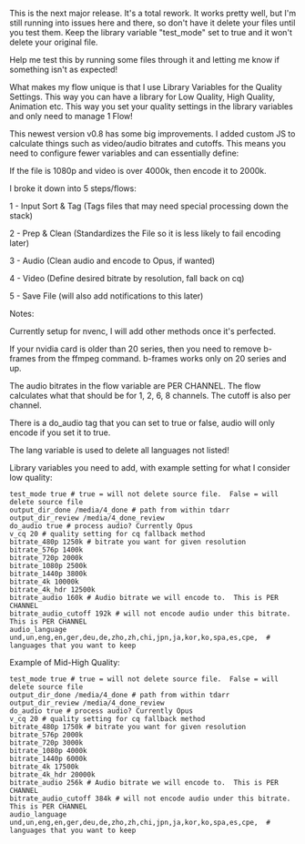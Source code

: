 This is the next major release.  It's a total rework.  It works pretty well, but I'm still running into issues here and there, so don't have it delete your files until you test them.  Keep the library variable "test_mode" set to true and it won't delete your original file.

Help me test this by running some files through it and letting me know if something isn't as expected!


What makes my flow unique is that I use Library Variables for the Quality Settings.  This way you can have a library for Low Quality, High Quality, Animation etc.
This way you set your quality settings in the library variables and only need to manage 1 Flow!

This newest version v0.8 has some big improvements.  I added custom JS to calculate things such as video/audio bitrates and cutoffs.  This means you need to configure fewer variables and can essentially define:

If the file is 1080p and video is over 4000k, then encode it to 2000k.

I broke it down into 5 steps/flows:


1 - Input Sort & Tag  (Tags files that may need special processing down the stack)

2 - Prep & Clean (Standardizes the File so it is less likely to fail encoding later)

3 - Audio (Clean audio and encode to Opus, if wanted)

4 - Video (Define desired bitrate by resolution, fall back on cq)

5 - Save File (will also add notifications to this later)

Notes:

Currently setup for nvenc, I will add other methods once it's perfected.

If your nvidia card is older than 20 series, then you need to remove b-frames from the ffmpeg command.  b-frames works only on 20 series and up.

The audio bitrates in the flow variable are PER CHANNEL.  The flow calculates what that should be for 1, 2, 6, 8 channels.  The cutoff is also per channel.

There is a do_audio tag that you can set to true or false, audio will only encode if you set it to true.

The lang variable is used to delete all languages not listed!

Library variables you need to add, with example setting for what I consider low quality:

```
test_mode true # true = will not delete source file.  False = will delete source file
output_dir_done /media/4_done # path from within tdarr
output_dir_review /media/4_done_review
do_audio true # process audio? Currently Opus
v_cq 20 # quality setting for cq fallback method
bitrate_480p 1250k # bitrate you want for given resolution
bitrate_576p 1400k
bitrate_720p 2000k
bitrate_1080p 2500k
bitrate_1440p 3800k
bitrate_4k 10000k
bitrate_4k_hdr 12500k
bitrate_audio 160k # Audio bitrate we will encode to.  This is PER CHANNEL
bitrate_audio_cutoff 192k # will not encode audio under this bitrate.  This is PER CHANNEL
audio_language und,un,eng,en,ger,deu,de,zho,zh,chi,jpn,ja,kor,ko,spa,es,cpe,  # languages that you want to keep
```
Example of Mid-High Quality:

```
test_mode true # true = will not delete source file.  False = will delete source file
output_dir_done /media/4_done # path from within tdarr
output_dir_review /media/4_done_review
do_audio true # process audio? Currently Opus
v_cq 20 # quality setting for cq fallback method
bitrate_480p 1750k # bitrate you want for given resolution
bitrate_576p 2000k
bitrate_720p 3000k
bitrate_1080p 4000k
bitrate_1440p 6000k
bitrate_4k 17500k
bitrate_4k_hdr 20000k
bitrate_audio 256k # Audio bitrate we will encode to.  This is PER CHANNEL
bitrate_audio_cutoff 384k # will not encode audio under this bitrate.  This is PER CHANNEL
audio_language und,un,eng,en,ger,deu,de,zho,zh,chi,jpn,ja,kor,ko,spa,es,cpe,  # languages that you want to keep

```
